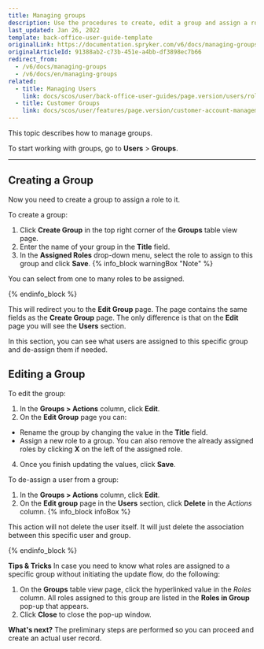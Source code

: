 ```yaml
---
title: Managing groups
description: Use the procedures to create, edit a group and assign a role to this group in the Back Office.
last_updated: Jan 26, 2022
template: back-office-user-guide-template
originalLink: https://documentation.spryker.com/v6/docs/managing-groups
originalArticleId: 91388ab2-c73b-451e-a4bb-df3898ec7b66
redirect_from:
  - /v6/docs/managing-groups
  - /v6/docs/en/managing-groups
related:
  - title: Managing Users
    link: docs/scos/user/back-office-user-guides/page.version/users/roles-groups-and-users/managing-users.html
  - title: Customer Groups
    link: docs/scos/user/features/page.version/customer-account-management-feature-overview/customer-groups-overview.html
---
```


This topic describes how to manage groups.

To start working with groups, go  to **Users** > **Groups**.
***
## Creating a Group
Now you need to create a group to assign a role to it.

To create a group:
1. Click **Create Group** in the top right corner of the **Groups** table view page.
2. Enter the name of your group in the **Title** field.
3. In the **Assigned Roles** drop-down menu, select the role to assign to this group and click **Save**.
{% info_block warningBox "Note" %}

You can select from one to many roles to be assigned.

{% endinfo_block %}

This will redirect you to the **Edit Group** page. The page contains the same fields as the **Create Group** page. The only difference is that on the **Edit** page you will see the **Users** section.

In this section, you can see what users are assigned to this specific group and de-assign them if needed. 

## Editing a Group
To edit the group:
1. In the **Groups > Actions** column, click **Edit**.
2. On the **Edit Group** page you can:
  * Rename the group by changing the value in the **Title** field.
  * Assign a new role to a group. 
    You can also remove the already assigned roles by clicking **X** on the left of the assigned role.
4. Once you finish updating the values, click **Save**.

To de-assign a user from a group:
1. In the **Groups > Actions** column, click **Edit**.
2. On the **Edit group** page in the **Users** section, click **Delete** in the _Actions_ column.
{% info_block infoBox %}

This action will not delete the user itself. It will just delete the association between this specific user and group.

{% endinfo_block %}


**Tips & Tricks**
In case you need to know what roles are assigned to a specific group without initiating the update flow, do the following:
1. On the **Groups** table view page, click the hyperlinked value in the _Roles_ column.
    All roles assigned to this group are listed in the **Roles in Group** pop-up that appears. 
2. Click **Close** to close the pop-up window.

**What's next?**
The preliminary steps are performed so you can proceed and create an actual user record.

